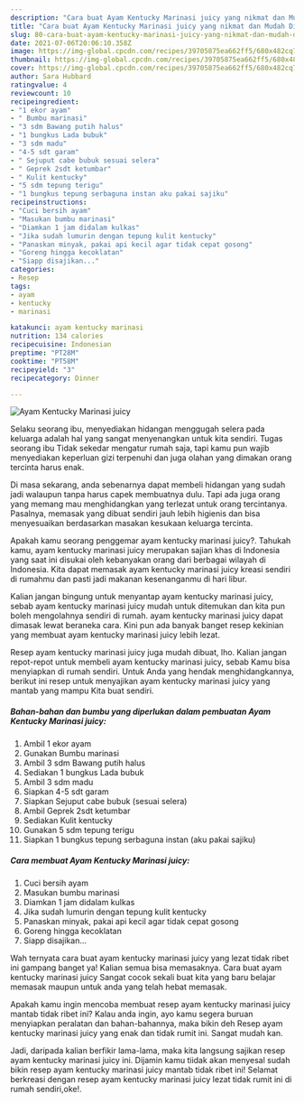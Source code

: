 ```yaml
---
description: "Cara buat Ayam Kentucky Marinasi juicy yang nikmat dan Mudah Dibuat"
title: "Cara buat Ayam Kentucky Marinasi juicy yang nikmat dan Mudah Dibuat"
slug: 80-cara-buat-ayam-kentucky-marinasi-juicy-yang-nikmat-dan-mudah-dibuat
date: 2021-07-06T20:06:10.358Z
image: https://img-global.cpcdn.com/recipes/39705875ea662ff5/680x482cq70/ayam-kentucky-marinasi-juicy-foto-resep-utama.jpg
thumbnail: https://img-global.cpcdn.com/recipes/39705875ea662ff5/680x482cq70/ayam-kentucky-marinasi-juicy-foto-resep-utama.jpg
cover: https://img-global.cpcdn.com/recipes/39705875ea662ff5/680x482cq70/ayam-kentucky-marinasi-juicy-foto-resep-utama.jpg
author: Sara Hubbard
ratingvalue: 4
reviewcount: 10
recipeingredient:
- "1 ekor ayam"
- " Bumbu marinasi"
- "3 sdm Bawang putih halus"
- "1 bungkus Lada bubuk"
- "3 sdm madu"
- "4-5 sdt garam"
- " Sejuput cabe bubuk sesuai selera"
- " Geprek 2sdt ketumbar"
- " Kulit kentucky"
- "5 sdm tepung terigu"
- "1 bungkus tepung serbaguna instan aku pakai sajiku"
recipeinstructions:
- "Cuci bersih ayam"
- "Masukan bumbu marinasi"
- "Diamkan 1 jam didalam kulkas"
- "Jika sudah lumurin dengan tepung kulit kentucky"
- "Panaskan minyak, pakai api kecil agar tidak cepat gosong"
- "Goreng hingga kecoklatan"
- "Siapp disajikan..."
categories:
- Resep
tags:
- ayam
- kentucky
- marinasi

katakunci: ayam kentucky marinasi 
nutrition: 134 calories
recipecuisine: Indonesian
preptime: "PT28M"
cooktime: "PT58M"
recipeyield: "3"
recipecategory: Dinner

---
```



![Ayam Kentucky Marinasi juicy](https://img-global.cpcdn.com/recipes/39705875ea662ff5/680x482cq70/ayam-kentucky-marinasi-juicy-foto-resep-utama.jpg)

Selaku seorang ibu, menyediakan hidangan menggugah selera pada keluarga adalah hal yang sangat menyenangkan untuk kita sendiri. Tugas seorang ibu Tidak sekedar mengatur rumah saja, tapi kamu pun wajib menyediakan keperluan gizi terpenuhi dan juga olahan yang dimakan orang tercinta harus enak.

Di masa  sekarang, anda sebenarnya dapat membeli hidangan yang sudah jadi walaupun tanpa harus capek membuatnya dulu. Tapi ada juga orang yang memang mau menghidangkan yang terlezat untuk orang tercintanya. Pasalnya, memasak yang dibuat sendiri jauh lebih higienis dan bisa menyesuaikan berdasarkan masakan kesukaan keluarga tercinta. 



Apakah kamu seorang penggemar ayam kentucky marinasi juicy?. Tahukah kamu, ayam kentucky marinasi juicy merupakan sajian khas di Indonesia yang saat ini disukai oleh kebanyakan orang dari berbagai wilayah di Indonesia. Kita dapat memasak ayam kentucky marinasi juicy kreasi sendiri di rumahmu dan pasti jadi makanan kesenanganmu di hari libur.

Kalian jangan bingung untuk menyantap ayam kentucky marinasi juicy, sebab ayam kentucky marinasi juicy mudah untuk ditemukan dan kita pun boleh mengolahnya sendiri di rumah. ayam kentucky marinasi juicy dapat dimasak lewat beraneka cara. Kini pun ada banyak banget resep kekinian yang membuat ayam kentucky marinasi juicy lebih lezat.

Resep ayam kentucky marinasi juicy juga mudah dibuat, lho. Kalian jangan repot-repot untuk membeli ayam kentucky marinasi juicy, sebab Kamu bisa menyiapkan di rumah sendiri. Untuk Anda yang hendak menghidangkannya, berikut ini resep untuk menyajikan ayam kentucky marinasi juicy yang mantab yang mampu Kita buat sendiri.

<!--inarticleads1-->

##### Bahan-bahan dan bumbu yang diperlukan dalam pembuatan Ayam Kentucky Marinasi juicy:

1. Ambil 1 ekor ayam
1. Gunakan  Bumbu marinasi
1. Ambil 3 sdm Bawang putih halus
1. Sediakan 1 bungkus Lada bubuk
1. Ambil 3 sdm madu
1. Siapkan 4-5 sdt garam
1. Siapkan  Sejuput cabe bubuk (sesuai selera)
1. Ambil  Geprek 2sdt ketumbar
1. Sediakan  Kulit kentucky
1. Gunakan 5 sdm tepung terigu
1. Siapkan 1 bungkus tepung serbaguna instan (aku pakai sajiku)




<!--inarticleads2-->

##### Cara membuat Ayam Kentucky Marinasi juicy:

1. Cuci bersih ayam
1. Masukan bumbu marinasi
1. Diamkan 1 jam didalam kulkas
1. Jika sudah lumurin dengan tepung kulit kentucky
1. Panaskan minyak, pakai api kecil agar tidak cepat gosong
1. Goreng hingga kecoklatan
1. Siapp disajikan...




Wah ternyata cara buat ayam kentucky marinasi juicy yang lezat tidak ribet ini gampang banget ya! Kalian semua bisa memasaknya. Cara buat ayam kentucky marinasi juicy Sangat cocok sekali buat kita yang baru belajar memasak maupun untuk anda yang telah hebat memasak.

Apakah kamu ingin mencoba membuat resep ayam kentucky marinasi juicy mantab tidak ribet ini? Kalau anda ingin, ayo kamu segera buruan menyiapkan peralatan dan bahan-bahannya, maka bikin deh Resep ayam kentucky marinasi juicy yang enak dan tidak rumit ini. Sangat mudah kan. 

Jadi, daripada kalian berfikir lama-lama, maka kita langsung sajikan resep ayam kentucky marinasi juicy ini. Dijamin kamu tiidak akan menyesal sudah bikin resep ayam kentucky marinasi juicy mantab tidak ribet ini! Selamat berkreasi dengan resep ayam kentucky marinasi juicy lezat tidak rumit ini di rumah sendiri,oke!.

